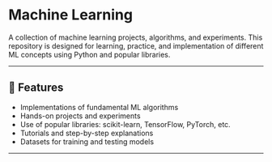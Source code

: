# Machine Learning  

A collection of machine learning projects, algorithms, and experiments. This repository is designed for learning, practice, and implementation of different ML concepts using Python and popular libraries.  

---

## 📌 Features  
- Implementations of fundamental ML algorithms  
- Hands-on projects and experiments  
- Use of popular libraries: scikit-learn, TensorFlow, PyTorch, etc.  
- Tutorials and step-by-step explanations  
- Datasets for training and testing models  

---
